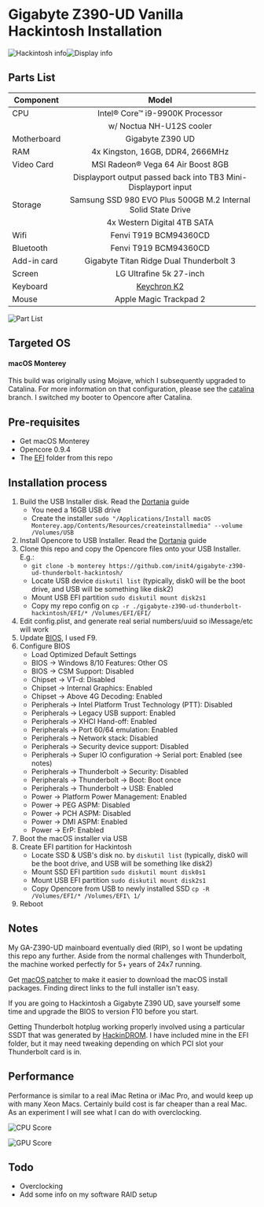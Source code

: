 # Gigabyte Z390-UD Vanilla Hackintosh Installation 

![Hackintosh info](https://github.com/init4/gigabyte-z390-ud-thunderbolt-hackintosh/blob/catalina/img/info.png?raw=true)![Display info](https://github.com/init4/gigabyte-z390-ud-thunderbolt-hackintosh/blob/catalina/img/display.png?raw=true)

## Parts List
| Component     | Model         | 
| ------------- |:-------------:| 
| CPU | Intel® Core™ i9-9900K Processor | 
| | w/ Noctua NH-U12S cooler | 
| Motherboard | Gigabyte Z390 UD |   
| RAM | 4x Kingston, 16GB, DDR4, 2666MHz |
| Video Card | MSI Radeon® Vega 64 Air Boost 8GB | 
| | Displayport output passed back into TB3 Mini-Displayport input | 
| Storage | Samsung SSD 980 EVO Plus 500GB M.2 Internal Solid State Drive |
| | 4x Western Digital 4TB SATA |
| Wifi | Fenvi T919 BCM94360CD |
| Bluetooth | Fenvi T919 BCM94360CD |
| Add-in card | Gigabyte Titan Ridge Dual Thunderbolt 3 |
| Screen | LG Ultrafine 5k 27-inch |
| Keyboard | [Keychron K2](https://www.keychron.com/products/keychron-k2-wireless-mechanical-keyboard) |
| Mouse | Apple Magic Trackpad 2 |

![Part List](https://github.com/init4/gigabyte-z390-ud-thunderbolt-hackintosh/blob/catalina/img/hardware.jpg?raw=true)

## Targeted OS
#### macOS Monterey 
This build was originally using Mojave, which I subsequently upgraded to Catalina. For more information on that configuration, please see the [catalina](https://github.com/init4/gigabyte-z390-ud-thunderbolt-hackintosh/tree/catalina/) branch. I switched my booter to Opencore after Catalina.

## Pre-requisites
- Get macOS Monterey
- Opencore 0.9.4
- The [EFI](https://github.com/init4/gigabyte-z390-ud-thunderbolt-hackintosh/tree/monterey/EFI) folder from this repo

## Installation process 
1. Build the USB Installer disk. Read the [Dortania](https://dortania.github.io/OpenCore-Install-Guide/installer-guide/) guide
    - You need a 16GB USB drive
    - Create the installer `sudo "/Applications/Install macOS Monterey.app/Contents/Resources/createinstallmedia" --volume /Volumes/USB`
2. Install Opencore to USB Installer. Read the [Dortania](https://dortania.github.io/OpenCore-Install-Guide/installer-guide/opencore-efi.html) guide
3. Clone this repo and copy the Opencore files onto your USB Installer. E.g.:
    - `git clone -b monterey https://github.com/init4/gigabyte-z390-ud-thunderbolt-hackintosh/` 
    - Locate USB device `diskutil list` (typically, disk0 will be the boot drive, and USB will be something like disk2)
    - Mount USB EFI partition `sudo diskutil mount disk2s1`
    - Copy my repo config on `cp -r ./gigabyte-z390-ud-thunderbolt-hackintosh/EFI/* /Volumes/EFI/EFI/` 
4. Edit config.plist, and generate real serial numbers/uuid so iMessage/etc will work 
5. Update [BIOS](https://www.gigabyte.com/Motherboard/Z390-UD-rev-10/support#support-dl-bios), I used F9. 
6. Configure BIOS 
    - Load Optimized Default Settings
    - BIOS → Windows 8/10 Features: Other OS  
    - BIOS → CSM Support: Disabled 
    - Chipset → VT-d: Disabled
    - Chipset → Internal Graphics: Enabled
    - Chipset → Above 4G Decoding: Enabled
    - Peripherals → Intel Platform Trust Technology (PTT): Disabled
    - Peripherals → Legacy USB support: Enabled
    - Peripherals → XHCI Hand-off: Enabled
    - Peripherals → Port 60/64 emulation: Enabled
    - Peripherals → Network stack: Disabled 
    - Peripherals → Security device support: Disabled 
    - Peripherals → Super IO configuration → Serial port: Enabled (see notes) 
    - Peripherals → Thunderbolt → Security: Disabled
    - Peripherals → Thunderbolt → Boot: Boot once
    - Peripherals → Thunderbolt → USB: Enabled 
    - Power → Platform Power Management: Enabled 
    - Power → PEG ASPM: Disabled 
    - Power → PCH ASPM: Disabled 
    - Power → DMI ASPM: Enabled
    - Power → ErP: Enabled 
7. Boot the macOS installer via USB
8. Create EFI partition for Hackintosh
    - Locate SSD & USB's disk no. by `diskutil list` (typically, disk0 will be the boot drive, and USB will be something like disk2)
    - Mount SSD EFI partition `sudo diskutil mount disk0s1`
    - Mount USB EFI partition `sudo diskutil mount disk2s1`
    - Copy Opencore from USB to newly installed SSD `cp -R /Volumes/EFI/* /Volumes/EFI\ 1/`
9. Reboot

## Notes 
My GA-Z390-UD mainboard eventually died (RIP), so I wont be updating this repo any further. Aside from the normal challenges with Thunderbolt, the machine worked perfectly for 5+ years of 24x7 running.

Get [macOS patcher](http://dosdude1.com/software.html) to make it easier to download the macOS install packages. Finding direct links to the full installer isn't easy.

If you are going to Hackintosh a Gigabyte Z390 UD, save yourself some time and upgrade the BIOS to version F10 before you start.

Getting Thunderbolt hotplug working properly involved using a particular SSDT that was generated by [HackinDROM](https://hackindrom.zapto.org). I have included mine in the EFI folder, but it may need tweaking depending on which PCI slot your Thunderbolt card is in.

## Performance
Performance is similar to a real iMac Retina or iMac Pro, and would keep up with many Xeon Macs. Certainly build cost is far cheaper than a real Mac. As an experiment I will see what I can do with overclocking. 

![CPU Score](https://github.com/init4/gigabyte-z390-ud-thunderbolt-hackintosh/blob/catalina/img/geekbench-cpu-score.png?raw=true)

![GPU Score](https://github.com/init4/gigabyte-z390-ud-thunderbolt-hackintosh/blob/catalina/img/geekbench-gpu-score.png?raw=true)

## Todo 
- Overclocking
- Add some info on my software RAID setup

